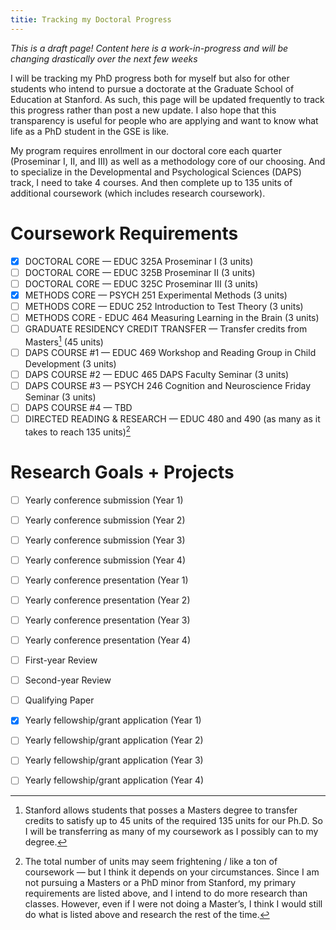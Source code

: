 ```yaml
---
titie: Tracking my Doctoral Progress
---
```


*This is a draft page! Content here is a work-in-progress and will be changing drastically over the next few weeks*

I will be tracking my PhD progress both for myself but also for other students who intend to pursue a doctorate at the Graduate School of Education at Stanford. As such, this page will be updated frequently to track this progress rather than post a new update. I also hope that this transparency is useful for people who are applying and want to know what life as a PhD student in the GSE is like. 

My program requires enrollment in our doctoral core each quarter (Proseminar I, II, and III) as well as a methodology core of our choosing. And to specialize in the Developmental and Psychological Sciences (DAPS) track, I need to take 4 courses. And then complete up to 135 units of additional coursework (which includes research coursework). 

# Coursework Requirements

- [x] DOCTORAL CORE — EDUC 325A Proseminar I (3 units)
- [ ] DOCTORAL CORE — EDUC 325B Proseminar II (3 units)
- [ ] DOCTORAL CORE — EDUC 325C Proseminar III (3 units)
- [x] METHODS CORE — PSYCH 251 Experimental Methods (3 units)
- [ ] METHODS CORE — EDUC 252 Introduction to Test Theory (3 units)
- [ ] METHODS CORE - EDUC 464 Measuring Learning in the Brain (3 units)
- [ ] GRADUATE RESIDENCY CREDIT TRANSFER — Transfer credits from Masters[^1]  (45 units)
- [ ] DAPS COURSE #1 — EDUC 469 Workshop and Reading Group in Child Development (3 units)
- [ ] DAPS COURSE #2 — EDUC 465 DAPS Faculty Seminar (3 units)
- [ ] DAPS COURSE #3 — PSYCH 246 Cognition and Neuroscience Friday Seminar (3 units)
- [ ] DAPS COURSE #4 — TBD
- [ ] DIRECTED READING & RESEARCH — EDUC 480 and 490 (as many as it takes to reach 135 units)[^2] 

# Research Goals + Projects
- [ ] Yearly conference submission (Year 1)
- [ ] Yearly conference submission (Year 2)
- [ ] Yearly conference submission (Year 3)
- [ ] Yearly conference submission (Year 4)
- [ ] Yearly conference presentation (Year 1)
- [ ] Yearly conference presentation (Year 2)
- [ ] Yearly conference presentation (Year 3)
- [ ] Yearly conference presentation (Year 4)
- [ ] First-year Review
- [ ] Second-year Review
- [ ] Qualifying Paper
- [x] Yearly fellowship/grant application (Year 1)
- [ ] Yearly fellowship/grant application (Year 2)
- [ ] Yearly fellowship/grant application (Year 3)
- [ ] Yearly fellowship/grant application (Year 4)


[^1]: Stanford allows students that posses a Masters degree to transfer credits to satisfy up to 45 units of the required 135 units for our Ph.D. So I will be transferring as many of my coursework as I possibly can to my degree. 

[^2]: The total number of units may seem frightening / like a ton of coursework — but I think it depends on your circumstances. Since I am not pursuing a Masters or a PhD minor from Stanford, my primary requirements are listed above, and I intend to do more research than classes. However, even if I were not doing a Master’s, I think I would still do what is listed above and research the rest of the time. 
